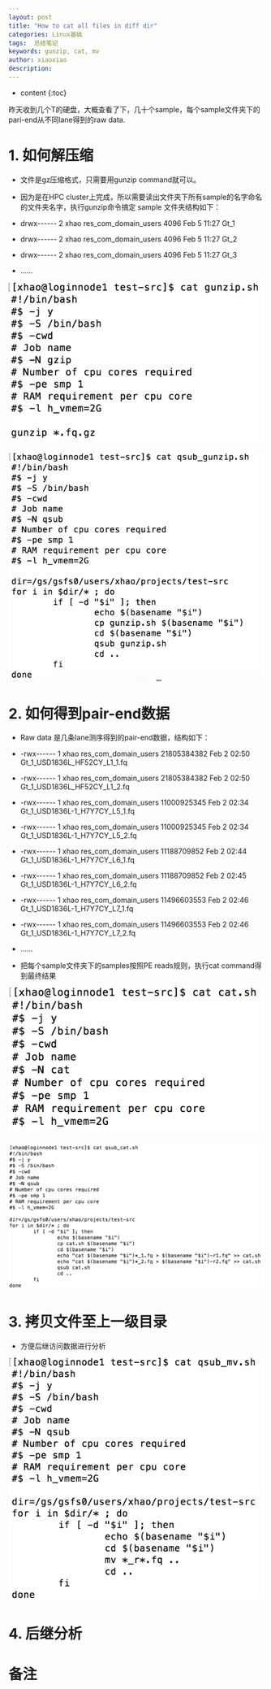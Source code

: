 ```yaml
---
layout: post
title: "How to cat all files in diff dir"
categories: Linux基础
tags:  总结笔记 
keywords: gunzip, cat, mv
author: xiaoxiao
description: 
---
```


* content
{:toc}

昨天收到几个T的硬盘，大概查看了下，几十个sample，每个sample文件夹下的pari-end从不同lane得到的raw data.

# 1. 如何解压缩

- 文件是gz压缩格式，只需要用gunzip command就可以。

- 因为是在HPC cluster上完成，所以需要读出文件夹下所有sample的名字命名的文件夹名字，执行gunzip命令搞定
sample 文件夹结构如下：

- drwx------ 2 xhao res_com_domain_users         4096 Feb  5 11:27 Gt_1
- drwx------ 2 xhao res_com_domain_users         4096 Feb  5 11:27 Gt_2
- drwx------ 2 xhao res_com_domain_users         4096 Feb  5 11:27 Gt_3
- ......

![image](https://github.com/xiaoxiaoh16/xiaoxiaoh16.github.io/raw/master/_drafts/pic/gunzip-script.png)

![image](https://github.com/xiaoxiaoh16/xiaoxiaoh16.github.io/raw/master/_drafts/pic/qsub_gunzip-script.png)


# 2. 如何得到pair-end数据

- Raw data 是几条lane测序得到的pair-end数据，结构如下：

- -rwx------ 1 xhao res_com_domain_users 21805384382 Feb  2 02:50 Gt_1_USD1836L_HF52CY_L1_1.fq
- -rwx------ 1 xhao res_com_domain_users 21805384382 Feb  2 02:50 Gt_1_USD1836L_HF52CY_L1_2.fq
- -rwx------ 1 xhao res_com_domain_users 11000925345 Feb  2 02:34 Gt_1_USD1836L-1_H7Y7CY_L5_1.fq
- -rwx------ 1 xhao res_com_domain_users 11000925345 Feb  2 02:34 Gt_1_USD1836L-1_H7Y7CY_L5_2.fq
- -rwx------ 1 xhao res_com_domain_users 11188709852 Feb  2 02:44 Gt_1_USD1836L-1_H7Y7CY_L6_1.fq
- -rwx------ 1 xhao res_com_domain_users 11188709852 Feb  2 02:45 Gt_1_USD1836L-1_H7Y7CY_L6_2.fq
- -rwx------ 1 xhao res_com_domain_users 11496603553 Feb  2 02:46 Gt_1_USD1836L-1_H7Y7CY_L7_1.fq
- -rwx------ 1 xhao res_com_domain_users 11496603553 Feb  2 02:46 Gt_1_USD1836L-1_H7Y7CY_L7_2.fq
- ......

- 把每个sample文件夹下的samples按照PE reads规则，执行cat command得到最终结果

![image](https://github.com/xiaoxiaoh16/xiaoxiaoh16.github.io/raw/master/_drafts/pic/cat-script.png)

![image](https://github.com/xiaoxiaoh16/xiaoxiaoh16.github.io/raw/master/_drafts/pic/qsub_cat-script.png)


# 3. 拷贝文件至上一级目录

- 方便后继访问数据进行分析

![image](https://github.com/xiaoxiaoh16/xiaoxiaoh16.github.io/raw/master/_drafts/pic/qsub_mv-script.png)


# 4. 后继分析

# 备注


